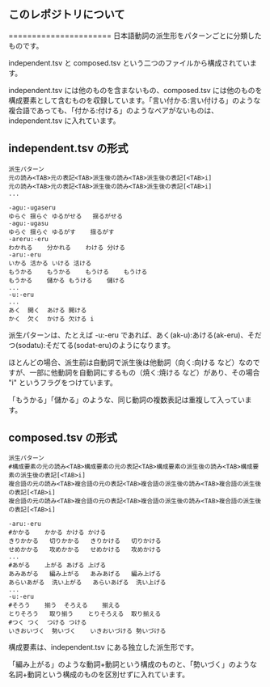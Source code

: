 このレポジトリについて
----------------------
======================
日本語動詞の派生形をパターンごとに分類したものです。

independent.tsv と composed.tsv という二つのファイルから構成されています。

independent.tsv には他のものを含まないもの、composed.tsv には他のものを構成要素として含むものを収録しています。「言い付かる:言い付ける」のような複合語であっても、「付かる:付ける」のようなペアがないものは、independent.tsv に入れています。

independent.tsv の形式
-----------------------
    派生パターン
    元の読み<TAB>元の表記<TAB>派生後の読み<TAB>派生後の表記[<TAB>i]
    元の読み<TAB>元の表記<TAB>派生後の読み<TAB>派生後の表記[<TAB>i]
    ...

    -agu:-ugaseru
    ゆらぐ	揺らぐ	ゆるがせる	揺るがせる
    -agu:-ugasu
    ゆらぐ	揺らぐ	ゆるがす	揺るがす
    -areru:-eru
    わかれる	分かれる	わける	分ける
    -aru:-eru
    いかる	活かる	いける	活ける
    もうかる	もうかる	もうける	もうける
    もうかる	儲かる	もうける	儲ける
    ...
    -u:-eru
    ...
    あく	開く	あける	開ける
    かく	欠く	かける	欠ける	i

派生パターンは、たとえば -u:-eru であれば、あく(ak-u):あける(ak-eru)、そだつ(sodatu):そだてる(sodat-eru)のようになります。

ほとんどの場合、派生前は自動詞で派生後は他動詞（向く:向ける など）なのですが、一部に他動詞を自動詞にするもの（焼く:焼ける など）があり、その場合 "i" というフラグをつけています。

「もうかる」「儲かる」のような、同じ動詞の複数表記は重複して入っています。

composed.tsv の形式
-------------------
    派生パターン
    #構成要素の元の読み<TAB>構成要素の元の表記<TAB>構成要素の派生後の読み<TAB>構成要素の派生後の表記[<TAB>i]
    複合語の元の読み<TAB>複合語の元の表記<TAB>複合語の派生後の読み<TAB>複合語の派生後の表記[<TAB>i]
    複合語の元の読み<TAB>複合語の元の表記<TAB>複合語の派生後の読み<TAB>複合語の派生後の表記[<TAB>i]
    
    -aru:-eru
    #かかる	かかる	かける	かける
    きりかかる	切りかかる	きりかける	切りかける
    せめかかる	攻めかかる	せめかける	攻めかける
    ...
    #あがる	上がる	あげる	上げる
    あみあがる	編み上がる	あみあげる	編み上げる
    あらいあがる	洗い上がる	あらいあげる	洗い上げる
    ...
    -u:-eru
    #そろう	揃う	そろえる	揃える
    とりそろう	取り揃う	とりそろえる	取り揃える
    #つく	つく	つける	つける
    いきおいづく	勢いづく	いきおいづける	勢いづける

構成要素は、independent.tsv にある独立した派生形です。

「編み上がる」のような動詞+動詞という構成のものと、「勢いづく」のような名詞+動詞という構成のものを区別せずに入れています。
